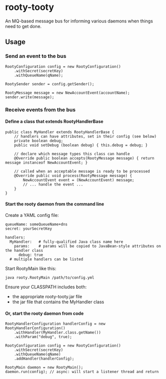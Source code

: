 # rooty-tooty

An MQ-based message bus for informing various daemons when things need to get done.

## Usage

### Send an event to the bus

    RootyConfiguration config = new RootyConfiguration()
        .withSecret(secretKey)
        .withQueueName(qName);

    RootySender sender = config.getSender();
    
    RootyMessage message = new NewAccountEvent(accountName);
    sender.write(message);

### Receive events from the bus

#### Define a class that extends RootyHandlerBase

    public class MyHandler extends RootyHandlerBase {
        // handlers can have attributes, set in their config (see below)
        private boolean debug;
        public void setDebug (boolean debug) { this.debug = debug; }

        // declare which message types this class can handle
        @Override public boolean accepts(RootyMessage message) { return message instanceof NewAccountEvent; }

        // called when an acceptable message is ready to be processed
        @Override public void process(RootyMessage message) {
            NewAccountEvent event = (NewAccountEvent) message;
            // ... handle the event ...
        }
    }

#### Start the rooty daemon from the command line

Create a YAML config file:

    queueName: someQueueName+dns
    secret: yourSecretKey
    
    handlers:
      MyHandler:   # fully-qualified Java class name here
        params:    # params will be copied to JavaBean-style attributes on the handler class
          debug: true
      # multiple handlers can be listed

Start RootyMain like this:

    java rooty.RootyMain /path/to/config.yml

Ensure your CLASSPATH includes both:

* the appropriate rooty-tooty.jar file
* the jar file that contains the MyHandler class

#### Or, start the rooty daemon from code

    RootyHandlerConfiguration handlerConfig = new RootyHandlerConfiguration()
        .withHandler(MyHandler.class.getName())
        .withParam("debug", true);

    RootyConfiguration config = new RootyConfiguration()
        .withSecret(secretKey)
        .withQueueName(qName)
        .addHandler(handlerConfig);

    RootyMain daemon = new RootyMain();
    daemon.run(config); // async: will start a listener thread and return

